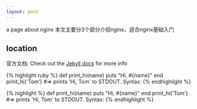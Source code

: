 ```yaml
---
layout: post
---
```

a page about nginx
本文主要分3个部分介绍nginx，适合nginx基础入门

## location

官方文档: Check out the [Jekyll docs][jekyll-docs] for more info

{% highlight ruby %}
def print_hi(name)
  puts "Hi, #{name}"
end
print_hi('Tom')
#=> prints 'Hi, Tom' to STDOUT.
Syntax: 
{% endhighlight %}

{% highlight %}
def print_hi(name)
  puts "Hi, #{name}"
end
print_hi('Tom')
#=> prints 'Hi, Tom' to STDOUT.
Syntax: 
{% endhighlight %}

[jekyll-docs]: http://jekyllrb.com/docs/home
